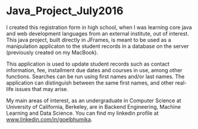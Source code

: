 # Java_Project_July2016

I created this registration form in high school, when I was learning core java and web development languages from an external institute, out of interest.
This java project, built directly in JFrames, is meant to be used as a manipulation applicaton to the student records in a database on the server
(previously created on my MacBook).

This application is used to update student records such as contact information, fee, installment due dates and courses in use, among other functions. 
Searches can be run using first names and/or last names. The application can distinguish between the same first names, and other real-life issues that may arise.

My main areas of interest, as an undergraduate in Computer Science at University of California, Berkeley, are in Backend Engineering, Machine Learning and Data Science. 
You can find my linkedin profile at www.linkedin.com/in/goelbhumika. 
